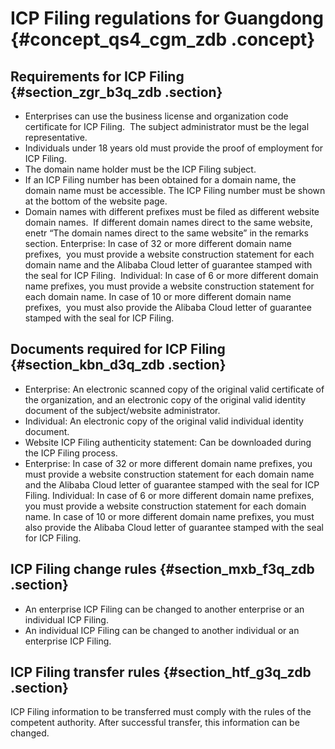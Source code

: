 # ICP Filing regulations for Guangdong {#concept_qs4_cgm_zdb .concept}

## Requirements for ICP Filing {#section_zgr_b3q_zdb .section}

-   Enterprises can use the business license and organization code certificate for ICP Filing.  The subject administrator must be the legal representative.
-   Individuals under 18 years old must provide the proof of employment for ICP Filing.
-   The domain name holder must be the ICP Filing subject.
-   If an ICP Filing number has been obtained for a domain name, the domain name must be accessible. The ICP Filing number must be shown at the bottom of the website page.
-   Domain names with different prefixes must be filed as different website domain names.  If different domain names direct to the same website, enetr “The domain names direct to the same website” in the remarks section. Enterprise: In case of 32 or more different domain name prefixes,  you must provide a website construction statement for each domain name and the Alibaba Cloud letter of guarantee stamped with the seal for ICP Filing.  Individual: In case of 6 or more different domain name prefixes, you must provide a website construction statement for each domain name. In case of 10 or more different domain name prefixes,  you must also provide the Alibaba Cloud letter of guarantee stamped with the seal for ICP Filing.

## Documents required for ICP Filing {#section_kbn_d3q_zdb .section}

-   Enterprise: An electronic scanned copy of the original valid certificate of the organization, and an electronic copy of the original valid identity document of the subject/website administrator.
-   Individual: An electronic copy of the original valid individual identity document.
-   Website ICP Filing authenticity statement: Can be downloaded during the ICP Filing process.
-   Enterprise: In case of 32 or more different domain name prefixes, you must provide a website construction statement for each domain name and the Alibaba Cloud letter of guarantee stamped with the seal for ICP Filing. Individual: In case of 6 or more different domain name prefixes, you must provide a website construction statement for each domain name. In case of 10 or more different domain name prefixes, you must also provide the Alibaba Cloud letter of guarantee stamped with the seal for ICP Filing.

## ICP Filing change rules {#section_mxb_f3q_zdb .section}

-   An enterprise ICP Filing can be changed to another enterprise or an individual ICP Filing.
-   An individual ICP Filing can be changed to another individual or an enterprise ICP Filing.

## ICP Filing transfer rules {#section_htf_g3q_zdb .section}

ICP Filing information to be transferred must comply with the rules of the competent authority. After successful transfer, this information can be changed.

